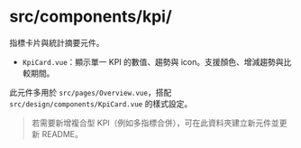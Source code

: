# src/components/kpi/

指標卡片與統計摘要元件。

- `KpiCard.vue`：顯示單一 KPI 的數值、趨勢與 icon。支援顏色、增減趨勢與比較期間。

此元件多用於 `src/pages/Overview.vue`，搭配 `src/design/components/KpiCard.vue` 的樣式設定。

> 若需要新增複合型 KPI（例如多指標合併），可在此資料夾建立新元件並更新 README。

